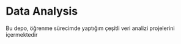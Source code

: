 # Data Analysis

Bu depo, öğrenme sürecimde yaptığım çeşitli veri analizi projelerini içermektedir  
